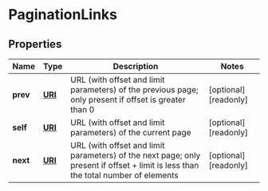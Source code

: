 

# PaginationLinks

## Properties

| Name | Type | Description | Notes |
| ------------ | ------------- | ------------- | ------------- |
| **prev** | [**URI**](URI.md) | URL (with offset and limit parameters) of the previous page; only present if offset is greater than 0 |  [optional] [readonly] |
| **self** | [**URI**](URI.md) | URL (with offset and limit parameters) of the current page |  [optional] [readonly] |
| **next** | [**URI**](URI.md) | URL (with offset and limit parameters) of the next page; only present if offset + limit is less than the total number of elements |  [optional] [readonly] |


